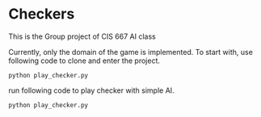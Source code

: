 # Checkers
This is the Group project of CIS 667 AI class

Currently, only the domain of the game is implemented.
To start with, use following code to clone and enter the project.
```
python play_checker.py
```
run following code to play checker with simple AI.
```
python play_checker.py
```
